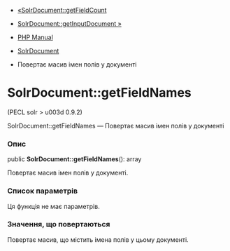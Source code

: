 - [«SolrDocument::getFieldCount](solrdocument.getfieldcount.md)
- [SolrDocument::getInputDocument
»](solrdocument.getinputdocument.md)

- [PHP Manual](index.md)
- [SolrDocument](class.solrdocument.md)
- Повертає масив імен полів у документі

# SolrDocument::getFieldNames

(PECL solr \> u003d 0.9.2)

SolrDocument::getFieldNames — Повертає масив імен полів у документі

### Опис

public **SolrDocument::getFieldNames**(): array

Повертає масив імен полів у документі.

### Список параметрів

Ця функція не має параметрів.

### Значення, що повертаються

Повертає масив, що містить імена полів у цьому документі.
